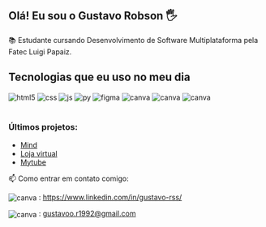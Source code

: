 ## Olá! Eu sou o Gustavo Robson 🖐️

📚 Estudante cursando Desenvolvimento de Software Multiplataforma pela Fatec Luigi Papaiz.

## Tecnologias que eu uso no meu dia

<div style="display: inline_block">
  <img align="center" alt="html5" src="https://img.shields.io/badge/HTML5-E34F26?style=for-the-badge&logo=html5&logoColor=white" />
  <img align="center" alt="css" src="https://img.shields.io/badge/CSS3-1572B6?style=for-the-badge&logo=css3&logoColor=white" />
  <img align="center" alt="js" src="https://img.shields.io/badge/JavaScript-F7DF1E?style=for-the-badge&logo=javascript&logoColor=black" />
  <img align="center" alt="py" src="https://img.shields.io/badge/Python-14354C?style=for-the-badge&logo=python&logoColor=white" />
  <img align="center" alt="figma" src="https://img.shields.io/badge/Figma-F24E1E?style=for-the-badge&logo=figma&logoColor=white" />
  <img align="center" alt="canva" src="https://img.shields.io/badge/Canva-%2300C4CC.svg?&style=for-the-badge&logo=Canva&logoColor=white" />
  <img align="center" alt="canva" src="https://img.shields.io/badge/Adobe%20Photoshop-31A8FF?style=for-the-badge&logo=Adobe%20Photoshop&logoColor=black" />
  <img align="center" alt="canva" src="https://img.shields.io/badge/Bootstrap-563D7C?style=for-the-badge&logo=bootstrap&logoColor=white" />
</div><br/>


### Últimos projetos:

- [Mind](https://mind-your-359d.vercel.app/)<br/>
- [Loja virtual](https://loja-virtual-goku.vercel.app/)<br/>
- [Mytube](https://gustavorobs-11.github.io/MyTube_Alice-Gustavo)<br/>

📫 Como entrar em contato comigo:<br/>

<img align="center" alt="canva" src="https://img.shields.io/badge/LinkedIn-0077B5?style=for-the-badge&logo=linkedin&logoColor=white" />     :  https://www.linkedin.com/in/gustavo-rss/

<img align="center" alt="canva" src="https://img.shields.io/badge/Gmail-D14836?style=for-the-badge&logo=gmail&logoColor=white" />     : gustavoo.r1992@gmail.com 

 <br/>
